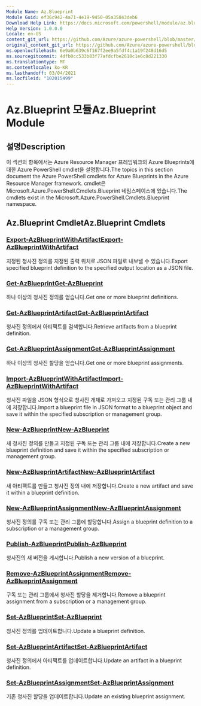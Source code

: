 ```yaml
---
Module Name: Az.Blueprint
Module Guid: ef36c942-4a71-4e19-9450-05a35843deb6
Download Help Link: https://docs.microsoft.com/powershell/module/az.blueprint
Help Version: 1.0.0.0
Locale: en-US
content_git_url: https://github.com/Azure/azure-powershell/blob/master/src/Blueprint/Blueprint/help/Az.Blueprint.md
original_content_git_url: https://github.com/Azure/azure-powershell/blob/master/src/Blueprint/Blueprint/help/Az.Blueprint.md
ms.openlocfilehash: 6e9a0b639c6f167f2ee9a5fdf4c1a19f248d16d5
ms.sourcegitcommit: 4dfb0cc533b83f77afdcfbe2618c1e6c8d221330
ms.translationtype: MT
ms.contentlocale: ko-KR
ms.lasthandoff: 03/04/2021
ms.locfileid: "102015499"
---
```

# <span data-ttu-id="62dce-101">Az.Blueprint 모듈</span><span class="sxs-lookup"><span data-stu-id="62dce-101">Az.Blueprint Module</span></span>
## <span data-ttu-id="62dce-102">설명</span><span class="sxs-lookup"><span data-stu-id="62dce-102">Description</span></span>
<span data-ttu-id="62dce-103">이 섹션의 항목에서는 Azure Resource Manager 프레임워크의 Azure Blueprints에 대한 Azure PowerShell cmdlet을 설명합니다.</span><span class="sxs-lookup"><span data-stu-id="62dce-103">The topics in this section document the Azure PowerShell cmdlets for Azure Blueprints in the Azure Resource Manager framework.</span></span> <span data-ttu-id="62dce-104">cmdlet은 Microsoft.Azure.PowerShell.Cmdlets.Blueprint 네임스페이스에 있습니다.</span><span class="sxs-lookup"><span data-stu-id="62dce-104">The cmdlets exist in the Microsoft.Azure.PowerShell.Cmdlets.Blueprint namespace.</span></span>

## <span data-ttu-id="62dce-105">Az.Blueprint Cmdlet</span><span class="sxs-lookup"><span data-stu-id="62dce-105">Az.Blueprint Cmdlets</span></span>
### [<span data-ttu-id="62dce-106">Export-AzBlueprintWithArtifact</span><span class="sxs-lookup"><span data-stu-id="62dce-106">Export-AzBlueprintWithArtifact</span></span>](Export-AzBlueprintWithArtifact.md)
<span data-ttu-id="62dce-107">지정된 청사진 정의를 지정된 출력 위치로 JSON 파일로 내보낼 수 있습니다.</span><span class="sxs-lookup"><span data-stu-id="62dce-107">Export specified blueprint definition to the specified output location as a JSON file.</span></span> 

### [<span data-ttu-id="62dce-108">Get-AzBlueprint</span><span class="sxs-lookup"><span data-stu-id="62dce-108">Get-AzBlueprint</span></span>](Get-AzBlueprint.md)
<span data-ttu-id="62dce-109">하나 이상의 청사진 정의를 얻습니다.</span><span class="sxs-lookup"><span data-stu-id="62dce-109">Get one or more blueprint definitions.</span></span>

### [<span data-ttu-id="62dce-110">Get-AzBlueprintArtifact</span><span class="sxs-lookup"><span data-stu-id="62dce-110">Get-AzBlueprintArtifact</span></span>](Get-AzBlueprintArtifact.md)
<span data-ttu-id="62dce-111">청사진 정의에서 아티팩트를 검색합니다.</span><span class="sxs-lookup"><span data-stu-id="62dce-111">Retrieve artifacts from a blueprint definition.</span></span>

### [<span data-ttu-id="62dce-112">Get-AzBlueprintAssignment</span><span class="sxs-lookup"><span data-stu-id="62dce-112">Get-AzBlueprintAssignment</span></span>](Get-AzBlueprintAssignment.md)
<span data-ttu-id="62dce-113">하나 이상의 청사진 할당을 얻습니다.</span><span class="sxs-lookup"><span data-stu-id="62dce-113">Get one or more blueprint assignments.</span></span>

### [<span data-ttu-id="62dce-114">Import-AzBlueprintWithArtifact</span><span class="sxs-lookup"><span data-stu-id="62dce-114">Import-AzBlueprintWithArtifact</span></span>](Import-AzBlueprintWithArtifact.md)
<span data-ttu-id="62dce-115">청사진 파일을 JSON 형식으로 청사진 개체로 가져오고 지정된 구독 또는 관리 그룹 내에 저장합니다.</span><span class="sxs-lookup"><span data-stu-id="62dce-115">Import a blueprint file in JSON format to a blueprint object and save it within the specified subscription or management group.</span></span>

### [<span data-ttu-id="62dce-116">New-AzBlueprint</span><span class="sxs-lookup"><span data-stu-id="62dce-116">New-AzBlueprint</span></span>](New-AzBlueprint.md)
<span data-ttu-id="62dce-117">새 청사진 정의를 만들고 지정된 구독 또는 관리 그룹 내에 저장합니다.</span><span class="sxs-lookup"><span data-stu-id="62dce-117">Create a new blueprint definition and save it within the specified subscription or management group.</span></span>

### [<span data-ttu-id="62dce-118">New-AzBlueprintArtifact</span><span class="sxs-lookup"><span data-stu-id="62dce-118">New-AzBlueprintArtifact</span></span>](New-AzBlueprintArtifact.md)
<span data-ttu-id="62dce-119">새 아티팩트를 만들고 청사진 정의 내에 저장합니다.</span><span class="sxs-lookup"><span data-stu-id="62dce-119">Create a new artifact and save it within a blueprint definition.</span></span>

### [<span data-ttu-id="62dce-120">New-AzBlueprintAssignment</span><span class="sxs-lookup"><span data-stu-id="62dce-120">New-AzBlueprintAssignment</span></span>](New-AzBlueprintAssignment.md)
<span data-ttu-id="62dce-121">청사진 정의를 구독 또는 관리 그룹에 할당합니다.</span><span class="sxs-lookup"><span data-stu-id="62dce-121">Assign a blueprint definition to a subscription or a management group.</span></span>

### [<span data-ttu-id="62dce-122">Publish-AzBlueprint</span><span class="sxs-lookup"><span data-stu-id="62dce-122">Publish-AzBlueprint</span></span>](Publish-AzBlueprint.md)
<span data-ttu-id="62dce-123">청사진의 새 버전을 게시합니다.</span><span class="sxs-lookup"><span data-stu-id="62dce-123">Publish a new version of a blueprint.</span></span>

### [<span data-ttu-id="62dce-124">Remove-AzBlueprintAssignment</span><span class="sxs-lookup"><span data-stu-id="62dce-124">Remove-AzBlueprintAssignment</span></span>](Remove-AzBlueprintAssignment.md)
<span data-ttu-id="62dce-125">구독 또는 관리 그룹에서 청사진 할당을 제거합니다.</span><span class="sxs-lookup"><span data-stu-id="62dce-125">Remove a blueprint assignment from a subscription or a management group.</span></span>

### [<span data-ttu-id="62dce-126">Set-AzBlueprint</span><span class="sxs-lookup"><span data-stu-id="62dce-126">Set-AzBlueprint</span></span>](Set-AzBlueprint.md)
<span data-ttu-id="62dce-127">청사진 정의를 업데이트합니다.</span><span class="sxs-lookup"><span data-stu-id="62dce-127">Update a blueprint definition.</span></span>

### [<span data-ttu-id="62dce-128">Set-AzBlueprintArtifact</span><span class="sxs-lookup"><span data-stu-id="62dce-128">Set-AzBlueprintArtifact</span></span>](Set-AzBlueprintArtifact.md)
<span data-ttu-id="62dce-129">청사진 정의에서 아티팩트를 업데이트합니다.</span><span class="sxs-lookup"><span data-stu-id="62dce-129">Update an artifact in a blueprint definition.</span></span>

### [<span data-ttu-id="62dce-130">Set-AzBlueprintAssignment</span><span class="sxs-lookup"><span data-stu-id="62dce-130">Set-AzBlueprintAssignment</span></span>](Set-AzBlueprintAssignment.md)
<span data-ttu-id="62dce-131">기존 청사진 할당을 업데이트합니다.</span><span class="sxs-lookup"><span data-stu-id="62dce-131">Update an existing blueprint assignment.</span></span>

